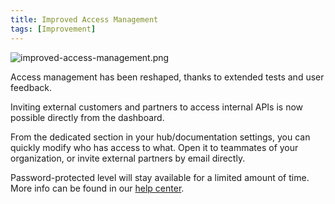 ```yaml
---
title: Improved Access Management
tags: [Improvement]
---
```


![improved-access-management.png](/files/changelog/improved-access-management.png)

Access management has been reshaped, thanks to extended tests and user feedback.

Inviting external customers and partners to access internal APIs is now possible directly from the dashboard.

From the dedicated section in your hub/documentation settings, you can quickly modify who has access to what. Open it to teammates of your organization, or invite external partners by email directly.

Password-protected level will stay available for a limited amount of time. More info can be found in our [help center](https://docs.bump.sh/help/access-management/).
